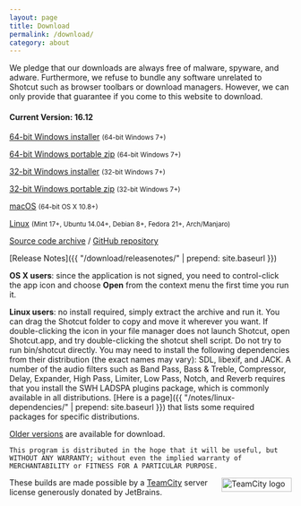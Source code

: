 ```yaml
---
layout: page
title: Download
permalink: /download/
category: about
---
```


We pledge that our downloads are always free of
malware, spyware, and adware. Furthermore, we refuse to bundle any software
unrelated to Shotcut such as browser toolbars or download managers.
However, we can only provide that guarantee if you come to this website
to download.

<!-- Shotcut Responsive -->
<ins class="adsbygoogle"
    style="display:block"
    data-ad-client="ca-pub-1305424236533187"
    data-ad-slot="3403753557"
    data-ad-format="auto"></ins>
<script>
(adsbygoogle = window.adsbygoogle || []).push({});
</script>

#### Current Version: 16.12

[64-bit Windows installer](https://github.com/mltframework/shotcut/releases/download/v16.12/shotcut-win64-161203.exe)
<small>(64-bit Windows 7+)</small>

[64-bit Windows portable zip](https://github.com/mltframework/shotcut/releases/download/v16.12/shotcut-win64-161203.zip)
<small>(64-bit Windows 7+)</small>

[32-bit Windows installer](https://github.com/mltframework/shotcut/releases/download/v16.12/shotcut-win32-161203.exe)
<small>(32-bit Windows 7+)</small>

[32-bit Windows portable zip](https://github.com/mltframework/shotcut/releases/download/v16.12/shotcut-win32-161203.zip)
<small>(32-bit Windows 7+)</small>

[macOS](https://github.com/mltframework/shotcut/releases/download/v16.12/shotcut-osx-x86_64-161203.dmg)
<small>(64-bit OS X 10.8+)</small>

[Linux](https://github.com/mltframework/shotcut/releases/download/v16.12/shotcut-linux-x86_64-161203.tar.bz2)
<small>(Mint 17+, Ubuntu 14.04+, Debian 8+, Fedora 21+, Arch/Manjaro)</small>

[Source code
archive](https://github.com/mltframework/shotcut/releases/download/v16.12/shotcut-src-161203.tar.bz2)
/ [GitHub repository](https://github.com/mltframework/shotcut)

[Release Notes]({{ "/download/releasenotes/" | prepend: site.baseurl }})

**OS X users**: since the application is not signed, you need to
control-click the app icon and choose **Open** from the context menu the
first time you run it.

**Linux users**: no install required, simply extract the archive and run
it. You can drag the Shotcut folder to copy and move it wherever you
want. If double-clicking the icon in your file manager does not launch
Shotcut, open Shotcut.app, and try double-clicking the shotcut shell
script. Do not try to run bin/shotcut directly. You may need to install
the following dependencies from their distribution (the exact names may
vary): SDL, libexif, and JACK. A number of the audio filters such as
Band Pass, Bass & Treble, Compressor, Delay, Expander, High Pass, Limiter,
Low Pass, Notch, and Reverb requires that you install the SWH LADSPA plugins
package, which is commonly available in all distributions.
[Here is a page]({{ "/notes/linux-dependencies/" | prepend: site.baseurl }}) that lists some required packages
for specific distributions.

[Older versions](https://github.com/mltframework/shotcut/releases/) are
available for download.

`This program is distributed in the hope that it will be useful, but
WITHOUT ANY WARRANTY; without even the implied warranty of MERCHANTABILITY
or FITNESS FOR A PARTICULAR PURPOSE.`

<a href="https://www.jetbrains.com/teamcity/"><img
width="125" alt="TeamCity logo" src="{{ site.baseurl }}/assets/img/logo_teamcity.png"
style="border: 0px; float: right; margin-left: 10px" title="JetBrains TeamCity" height="25"></a>
These builds are made possible by a <a href="https://www.jetbrains.com/teamcity/">TeamCity</a> server license generously donated by JetBrains.
